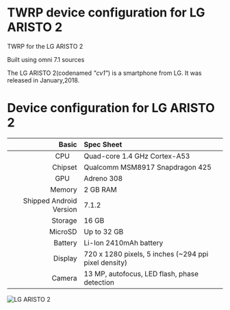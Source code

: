 # TWRP device configuration for LG ARISTO 2
TWRP for the LG ARISTO 2

Built using omni 7.1 sources



The LG ARISTO 2(codenamed _"cv1"_) is a smartphone from LG.
It was released in January,2018.

Device configuration for LG ARISTO 2
========================================

Basic   | Spec Sheet
-------:|:-------------------------
CPU     | Quad-core 1.4 GHz Cortex-A53
Chipset | Qualcomm MSM8917 Snapdragon 425
GPU     | Adreno 308
Memory  | 2 GB RAM
Shipped Android Version | 7.1.2
Storage | 16 GB
MicroSD | Up to 32 GB
Battery | Li-Ion 2410mAh battery
Display | 720 x 1280 pixels, 5 inches (~294 ppi pixel density)
Camera  | 13 MP, autofocus, LED flash, phase detection 



![LG ARISTO 2](https://cdn2.gsmarena.com/vv/pics/lg/lg-aristo2.jpg)
 

